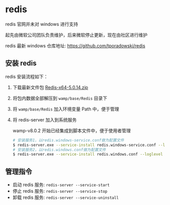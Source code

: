# redis

redis 官网并未对 windows 进行支持

起先由微软公司团队负责维护，后来微软停止更新，现在由社区进行维护

redis 最新 windows 仓库地址: https://github.com/tporadowski/redis

## 安装 redis

redis 安装流程如下：

1. 下载最新文件包 [Redis-x64-5.0.14.zip](https://github.com/tporadowski/redis/releases/download/v5.0.14/Redis-x64-5.0.14.zip)

2. 将包内数据全部解压到 `wamp/base/Redis` 目录下

3. 将 `wamp/base/Redis` 加入环境变量 Path 中，便于管理

4. 将 redis-server 加入到系统服务

    wamp-v8.0.2 开始已经集成到脚本文件中，便于使用者管理

    ```bash
    # 安装服务1，以redis.windows-service.conf做为配置文件
    $ redis-server.exe --service-install redis.windows-service.conf --loglevel verbose
    # 安装服务2，以redis.windows.conf做为配置文件
    $ redis-server.exe --service-install redis.windows.conf --loglevel verbose
    ```

## 管理指令

-   启动 redis 服务: `redis-server --service-start`
-   停止 redis 服务: `redis-server --service-stop`
-   卸载 redis 服务: `redis-server --service-uninstall`
